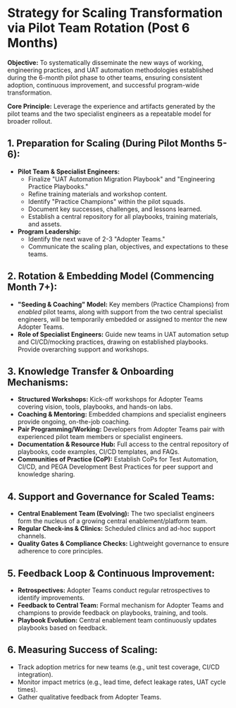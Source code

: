 # Strategy for Scaling Transformation via Pilot Team Rotation (Post 6 Months)

**Objective:** To systematically disseminate the new ways of working, engineering practices, and UAT automation methodologies established during the 6-month pilot phase to other teams, ensuring consistent adoption, continuous improvement, and successful program-wide transformation.

**Core Principle:** Leverage the experience and artifacts generated by the pilot teams and the two specialist engineers as a repeatable model for broader rollout.

## 1. Preparation for Scaling (During Pilot Months 5-6):

*   **Pilot Team & Specialist Engineers:**
    *   Finalize "UAT Automation Migration Playbook" and "Engineering Practice Playbooks."
    *   Refine training materials and workshop content.
    *   Identify "Practice Champions" within the pilot squads.
    *   Document key successes, challenges, and lessons learned.
    *   Establish a central repository for all playbooks, training materials, and assets.
*   **Program Leadership:**
    *   Identify the next wave of 2-3 "Adopter Teams."
    *   Communicate the scaling plan, objectives, and expectations to these teams.

## 2. Rotation & Embedding Model (Commencing Month 7+):

*   **"Seeding & Coaching" Model:** Key members (Practice Champions) from *enabled* pilot teams, along with support from the two central specialist engineers, will be temporarily embedded or assigned to mentor the new Adopter Teams.
*   **Role of Specialist Engineers:** Guide new teams in UAT automation setup and CI/CD/mocking practices, drawing on established playbooks. Provide overarching support and workshops.

## 3. Knowledge Transfer & Onboarding Mechanisms:

*   **Structured Workshops:** Kick-off workshops for Adopter Teams covering vision, tools, playbooks, and hands-on labs.
*   **Coaching & Mentoring:** Embedded champions and specialist engineers provide ongoing, on-the-job coaching.
*   **Pair Programming/Working:** Developers from Adopter Teams pair with experienced pilot team members or specialist engineers.
*   **Documentation & Resource Hub:** Full access to the central repository of playbooks, code examples, CI/CD templates, and FAQs.
*   **Communities of Practice (CoP):** Establish CoPs for Test Automation, CI/CD, and PEGA Development Best Practices for peer support and knowledge sharing.

## 4. Support and Governance for Scaled Teams:

*   **Central Enablement Team (Evolving):** The two specialist engineers form the nucleus of a growing central enablement/platform team.
*   **Regular Check-ins & Clinics:** Scheduled clinics and ad-hoc support channels.
*   **Quality Gates & Compliance Checks:** Lightweight governance to ensure adherence to core principles.

## 5. Feedback Loop & Continuous Improvement:

*   **Retrospectives:** Adopter Teams conduct regular retrospectives to identify improvements.
*   **Feedback to Central Team:** Formal mechanism for Adopter Teams and champions to provide feedback on playbooks, training, and tools.
*   **Playbook Evolution:** Central enablement team continuously updates playbooks based on feedback.

## 6. Measuring Success of Scaling:

*   Track adoption metrics for new teams (e.g., unit test coverage, CI/CD integration).
*   Monitor impact metrics (e.g., lead time, defect leakage rates, UAT cycle times).
*   Gather qualitative feedback from Adopter Teams.
